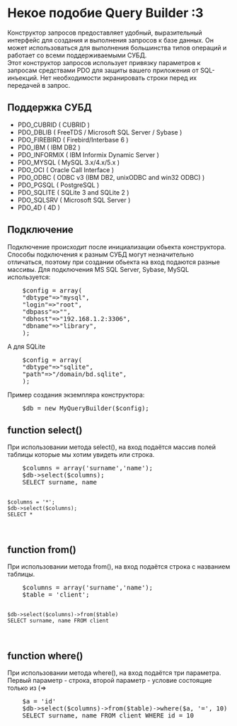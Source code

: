 <h1>Некое подобие Query Builder :3</h1>
<p>Конструктор запросов предоставляет удобный, выразительный интерфейс для создания и выполнения запросов к базе данных. Он может использоваться для выполнения большинства типов операций и работает со всеми поддерживаемыми СУБД.<br/>
Этот конструктор запросов использует привязку параметров к запросам средствами PDO для защиты вашего приложения от SQL-инъекций. Нет необходимости экранировать строки перед их передачей в запрос.
</p>
<h2>Поддержка СУБД</h2>
<ul>
	<li>PDO_CUBRID ( CUBRID )</li>
	<li>PDO_DBLIB ( FreeTDS / Microsoft SQL Server / Sybase )</li>
	<li>PDO_FIREBIRD ( Firebird/Interbase 6 )</li>
	<li>PDO_IBM ( IBM DB2 )</li>
	<li>PDO_INFORMIX ( IBM Informix Dynamic Server )</li>
	<li>PDO_MYSQL ( MySQL 3.x/4.x/5.x )</li>
	<li>PDO_OCI ( Oracle Call Interface )</li>
	<li>PDO_ODBC ( ODBC v3 (IBM DB2, unixODBC and win32 ODBC) )</li>
	<li>PDO_PGSQL ( PostgreSQL )</li>
	<li>PDO_SQLITE ( SQLite 3 and SQLite 2 )</li>
	<li>PDO_SQLSRV ( Microsoft SQL Server )</li>
	<li>PDO_4D ( 4D )</li>
</ul>
<h2>Подключение</h2>
<p>Подключение происходит после инициализации обьекта конструктора. Способы подключения к разным СУБД могут незначительно отличаться, поэтому при создании обьекта на вход подаются разные массивы. Для подключения MS SQL Server, Sybase, MySQL используется:</p>
<pre>
	$config = array(
	"dbtype"=>"mysql",
	"login"=>"root",
	"dbpass"=>"",
	"dbhost"=>"192.168.1.2:3306",
	"dbname"=>"library",
	);
</pre>
<p>А для SQLite</p>
<pre>
	$config = array(
	"dbtype"=>"sqlite",
	"path"=>"/domain/bd.sqlite",
	);
</pre>
<p>Пример создания экземпляра конструктора:</p>
<pre>
	$db = new MyQueryBuilder($config);
</pre>

<h2>function select()</h2>
<p>При использовании метода select(), на вход подаётся массив полей таблицы которые мы хотим увидеть или строка.</p>
<pre>
	$columns = array('surname','name');
	$db->select($columns);
	SELECT surname, name

	$columns = '*';
	$db->select($columns);
	SELECT *
</pre>
<h2>function from()</h2>
<p>При использовании метода from(), на вход подаётся строка с названием таблицы.</p>
<pre>
	$columns = array('surname','name');
	$table = 'client';

	$db->select($columns)->from($table)
	SELECT surname, name FROM client
</pre>
<h2>function where()</h2>
<p>При использовании метода where(), на вход подаётся три параметра. Первый параметр - строка, второй параметр - условие состоящие только из (=><!), третий параметр - строка или число  </p>
<pre>
	$a = 'id'
	$db->select($columns)->from($table)->where($a, '=', 10)
	SELECT surname, name FROM client WHERE id = 10
</pre>
